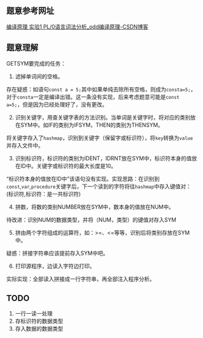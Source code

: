 ## 题意参考网址

[编译原理 实验1 PL/0语言词法分析_odd编译原理-CSDN博客](https://blog.csdn.net/u011686226/article/details/40323679)

## 题意理解

 GETSYM要完成的任务：

1. 滤掉单词间的空格。

存在疑惑：如语句`const a = 5;`其中如果单纯去除所有空格，则成为`consta=5;`，对于`consta`一定是编译出错。这一条没有实现，后来考虑题意可能是`const a=5;`，但是因为已经处理好了，没有更改。

2. 识别关键字，用查关键字表的方法识别。当单词是关键字时，将对应的类别放在SYM中。如IF的类别为IFSYM，THEN的类别为THENSYM。

将关键字存入了`hashmap`，识别到关键字（保留字或标识符），将`key`转换为`value`并存入文件中。

3. 识别标识符，标识符的类别为IDENT，IDRNT放在SYM中，标识符本身的值放在ID中。关键字或标识符的最大长度是10。

“标识符本身的值放在ID中”该语句没有实现。实现思路：在识别到`const`,`var`,`procedure`关键字后，下一个读到的字符将往`hashmap`中存入键值对：(标识符,标识符：是一共标识符)

4. 拼数，将数的类别NUMBER放在SYM中，数本身的值放在NUM中。

待改进：识别NUM的数据类型，并将（NUM，类型）的键值对存入SYM

5. 拼由两个字符组成的运算符，如：>=、<=等等，识别后将类别存放在SYM中。

疑惑：拼接字符串应该提前存入SYM中吧。

6. 打印源程序，边读入字符边打印。

实际实现：全部读入拼接成一行字符串，再全部注入程序分析。



## TODO

1. 一行一读一处理
2. 存标识符的数据类型
3. 存入数据的数据类型